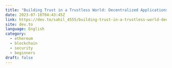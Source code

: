 ```yaml
---
title: "Building Trust in a Trustless World: Decentralized Applications Unveiled"
date: 2023-07-16T04:43:45Z
link: https://dev.to/sahil_4555/building-trust-in-a-trustless-world-decentralized-applications-unveiled-52nk?utm_medium=RSS&utm_source=news.12bit.vn
site: dev.to
language: English
category:
  - ethereum
  - blockchain
  - security
  - beginners
draft: false
---
```

